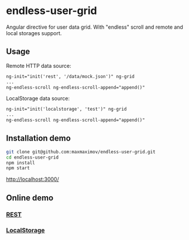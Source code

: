 # endless-user-grid
Angular directive for user data grid. With "endless" scroll and remote and local storages support.
## Usage
Remote HTTP data source:
```html
ng-init="init('rest', '/data/mock.json')" ng-grid
...
ng-endless-scroll ng-endless-scroll-append="append()"
```
LocalStorage data source:
```html
ng-init="init('localstorage', 'test')" ng-grid
...
ng-endless-scroll ng-endless-scroll-append="append()"
```
## Installation demo
```bash
git clone git@github.com:maxmaximov/endless-user-grid.git
cd endless-user-grid
npm install
npm start
```
[http://localhost:3000/](http://localhost:3000/)

## Online demo
### [REST](https://maxmaximov.github.io/my-user-grid)
### [LocalStorage](https://maxmaximov.github.io/my-user-grid/local)
